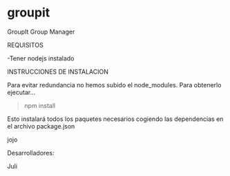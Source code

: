 groupit
=======

GroupIt Group Manager

REQUISITOS

-Tener nodejs instalado


INSTRUCCIONES DE INSTALACION

Para evitar redundancia no hemos subido el node_modules. Para obtenerlo ejecutar...

>npm install

Esto instalará todos los paquetes necesarios cogiendo las dependencias en el archivo package.json


jojo


Desarrolladores: 


Juli

